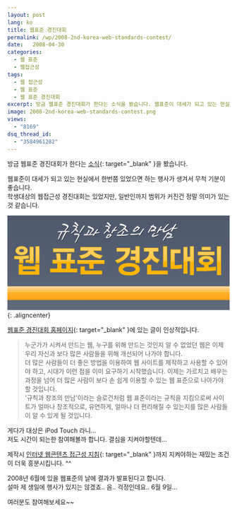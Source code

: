 ```yaml
---
layout: post
lang: ko
title: 웹표준 경진대회
permalink: /wp/2008-2nd-korea-web-standards-contest/
date:   2008-04-30
categories:
  - 웹 표준
  - 웹접근성
tags:
  - 웹 접근성
  - 웹 표준
  - 웹 표준 경진대회
excerpt: 방금 웹표준 경진대회가 한다는 소식을 봤습니다. 웹표준이 대세가 되고 있는 현실에서 한번쯤 있었으면 하는 행사가 생겨서 무척 기분이 좋습니다. 학생대상의 웹접근성 경진대회는 있었지만, 일반인까지 범위가 커진건 정말 의미가 있는 것 같습니다. 웹표준 경진대회 홈페이지에 있는 글이 인상적입니다. 누군가가 시켜서 만드는 웹, 누구를 위해 만드는 것인지 알 수 없었던 웹은 이제 우리 자신과 보다 많은 사람들을 위해 개선되어 나가야 합니다. 더 많은 사람들이 더 좋은 방법을 이용하여 웹 사이트를 제작하고 사용할 수 있어야 하고, 시대가 이런 점을 이미 요구하기 시작했습니다. 이제는 가르치고 배우는 과정을 넘어 더 많은 사람이 보다 손 쉽게 이용할 수 있는 [...]
image: 2008-2nd-korea-web-standards-contest.png
views:
  - "8169"
dsq_thread_id:
  - "3584961282"
---
```


방금 웹표준 경진대회가 한다는 [소식](http://ilmol.com/wp/2008/04/30/396/){: target="_blank" }을 봤습니다.
  
웹표준이 대세가 되고 있는 현실에서 한번쯤 있었으면 하는 행사가 생겨서 무척 기분이 좋습니다.  
학생대상의 웹접근성 경진대회는 있었지만, 일반인까지 범위가 커진건 정말 의미가 있는 것 같습니다.

![웹표준 경진대회](/assets/img/2008/award1.png){: .aligncenter}

[웹표준 경진대회 홈페이지](http://award.standardmag.org){: target="_blank" }에 있는 글이 인상적입니다.

> 누군가가 시켜서 만드는 웹, 누구를 위해 만드는 것인지 알 수 없었던 웹은 이제 우리 자신과 보다 많은 사람들을 위해 개선되어 나가야 합니다.   
> 더 많은 사람들이 더 좋은 방법을 이용하여 웹 사이트를 제작하고 사용할 수 있어야 하고, 시대가 이런 점을 이미 요구하기 시작했습니다. 이제는 가르치고 배우는 과정을 넘어 더 많은 사람이 보다 손 쉽게 이용할 수 있는 웹 표준으로 나아가야 할 것입니다.   
> '규칙과 창조의 만남'이라는 슬로건처럼 웹 표준이라는 규칙을 지킴으로써 사이트가 얼마나 창조적으로, 유연하게, 얼마나 더 편리해질 수 있는지를 많은 사람들이 알 수 있게 될 것입니다.

게다가 대상은 iPod Touch 라니...  
저도 시간이 되는한 참여해볼까 합니다. 결심을 지켜야할텐데...
  
제작시 [인터넷 웹콘텐츠 접근성 지침](http://www.iabf.or.kr/Guide/Kwcag.asp){: target="_blank" }까지 지켜야하는 재밌는 조건이 더욱 흥분시킵니다. ^^

2008년 6월에 있을 웹표준의 날에 결과가 발표된다고 합니다.  
설마 제 생일에 행사가 있지는 않겠죠.. 음.. 걱정인데요.. 6월 9일...

여러분도 참여해보세요~~